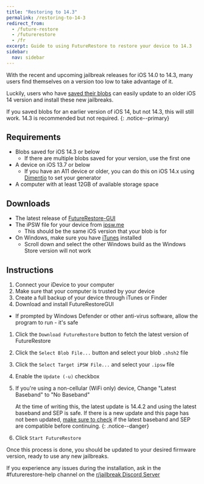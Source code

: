 ```yaml
---
title: "Restoring to 14.3"
permalink: /restoring-to-14-3
redirect_from:
  - /future-restore
  - /futurerestore
  - /fr
excerpt: Guide to using FutureRestore to restore your device to 14.3
sidebar:
  nav: sidebar
---
```


With the recent and upcoming jailbreak releases for iOS 14.0 to 14.3, many users find themselves on a version too low to take advantage of it.

Luckily, users who have [saved their blobs](/saving-blobs) can easily update to an older iOS 14 version and install these new jailbreaks.

If you saved blobs for an earlier version of iOS 14, but not 14.3, this will still work. 14.3 is recommended but not required.
{: .notice--primary}

## Requirements

- Blobs saved for iOS 14.3 or below
  - If there are multiple blobs saved for your version, use the first one
- A device on iOS 13.7 or below
  - If you have an A11 device or older, you can do this on iOS 14.x using [Dimentio](https://www.reddit.com/r/jailbreak/comments/ly5p10/update_free_release_dimentio_generator_setter_210/) to set your generator
- A computer with at least 12GB of available storage space

## Downloads

- The latest release of [FutureRestore-GUI](https://github.com/CoocooFroggy/FutureRestore-GUI/releases)
- The iPSW file for your device from [ipsw.me](https://ipsw.me/)
  - This should be the same iOS version that your blob is for
- On Windows, make sure you have [iTunes](https://www.apple.com/itunes/) installed
  - Scroll down and select the other Windows build as the Windows Store version will not work

## Instructions

1. Connect your iDevice to your computer
1. Make sure that your computer is trusted by your device
1. Create a full backup of your device through iTunes or Finder
1. Download and install FutureRestoreGUI
  - If prompted by Windows Defender or other anti-virus software, allow the program to run - it's safe
1. Click the `Download FutureRestore` button to fetch the latest version of FutureRestore
1. Click the `Select Blob File...` button and select your blob `.shsh2` file
1. Click the `Select Target iPSW File...` and select your `.ipsw` file
1. Enable the `Update (-u)` checkbox
1. If you're using a non-cellular (WiFi only) device, Change "Latest Baseband" to "No Baseband"

    At the time of writing this, the latest update is 14.4.2 and using the latest baseband and SEP is safe. If there is a new update and this page has not been updated, <u>make sure to check</u> if the latest baseband and SEP are compatible before continuing.
    {: .notice--danger}

1. Click `Start FutureRestore`

Once this process is done, you should be updated to your desired firmware version, ready to use any new jailbreaks.

If you experience any issues during the installation, ask in the #futurerestore-help channel on the [r/jailbreak Discord Server](https://discord.gg/jb)
